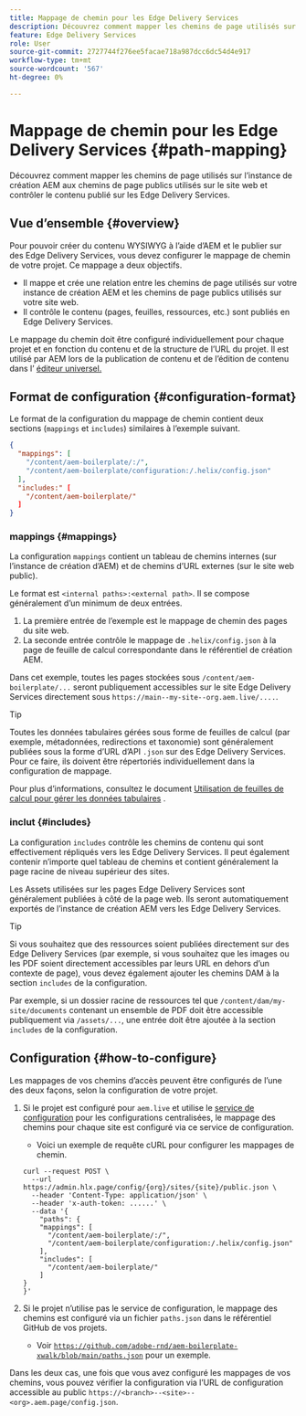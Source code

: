 ```yaml
---
title: Mappage de chemin pour les Edge Delivery Services
description: Découvrez comment mapper les chemins de page utilisés sur l’instance de création AEM aux chemins de page publics utilisés sur le site web et contrôler le contenu publié sur les Edge Delivery Services.
feature: Edge Delivery Services
role: User
source-git-commit: 2727744f276ee5facae718a987dcc6dc54d4e917
workflow-type: tm+mt
source-wordcount: '567'
ht-degree: 0%

---
```



# Mappage de chemin pour les Edge Delivery Services {#path-mapping}

Découvrez comment mapper les chemins de page utilisés sur l’instance de création AEM aux chemins de page publics utilisés sur le site web et contrôler le contenu publié sur les Edge Delivery Services.

## Vue d’ensemble {#overview}

Pour pouvoir créer du contenu WYSIWYG à l’aide d’AEM et le publier sur des Edge Delivery Services, vous devez configurer le mappage de chemin de votre projet. Ce mappage a deux objectifs.

* Il mappe et crée une relation entre les chemins de page utilisés sur votre instance de création AEM et les chemins de page publics utilisés sur votre site web.
* Il contrôle le contenu (pages, feuilles, ressources, etc.) sont publiés en Edge Delivery Services.

Le mappage du chemin doit être configuré individuellement pour chaque projet et en fonction du contenu et de la structure de l’URL du projet. Il est utilisé par AEM lors de la publication de contenu et de l’édition de contenu dans l’ [éditeur universel.](/help/sites-cloud/authoring/universal-editor/navigation.md)

## Format de configuration {#configuration-format}

Le format de la configuration du mappage de chemin contient deux sections (`mappings` et `includes`) similaires à l’exemple suivant.

```json
{
  "mappings": [
    "/content/aem-boilerplate/:/",
    "/content/aem-boilerplate/configuration:/.helix/config.json"
  ],
  "includes:" [
    "/content/aem-boilerplate/"
  ]
}
```

### mappings {#mappings}

La configuration `mappings` contient un tableau de chemins internes (sur l’instance de création d’AEM) et de chemins d’URL externes (sur le site web public).

Le format est `<internal paths>:<external path>`. Il se compose généralement d’un minimum de deux entrées.

1. La première entrée de l’exemple est le mappage de chemin des pages du site web.
1. La seconde entrée contrôle le mappage de `.helix/config.json` à la page de feuille de calcul correspondante dans le référentiel de création AEM.

Dans cet exemple, toutes les pages stockées sous `/content/aem-boilerplate/...` seront publiquement accessibles sur le site Edge Delivery Services directement sous `https://main--my-site--org.aem.live/....`.

>[!TIP]
>
>Toutes les données tabulaires gérées sous forme de feuilles de calcul (par exemple, métadonnées, redirections et taxonomie) sont généralement publiées sous la forme d’URL d’API `.json` sur des Edge Delivery Services. Pour ce faire, ils doivent être répertoriés individuellement dans la configuration de mappage.
>
>Pour plus d’informations, consultez le document [Utilisation de feuilles de calcul pour gérer les données tabulaires](/help/edge/wysiwyg-authoring/tabular-data.md) .

### inclut {#includes}

La configuration `includes` contrôle les chemins de contenu qui sont effectivement répliqués vers les Edge Delivery Services. Il peut également contenir n’importe quel tableau de chemins et contient généralement la page racine de niveau supérieur des sites.

Les Assets utilisées sur les pages Edge Delivery Services sont généralement publiées à côté de la page web. Ils seront automatiquement exportés de l’instance de création AEM vers les Edge Delivery Services.

>[!TIP]
>
>Si vous souhaitez que des ressources soient publiées directement sur des Edge Delivery Services (par exemple, si vous souhaitez que les images ou les PDF soient directement accessibles par leurs URL en dehors d’un contexte de page), vous devez également ajouter les chemins DAM à la section `includes` de la configuration.
>
>Par exemple, si un dossier racine de ressources tel que `/content/dam/my-site/documents` contenant un ensemble de PDF doit être accessible publiquement via `/assets/...`, une entrée doit être ajoutée à la section `includes` de la configuration.

## Configuration {#how-to-configure}

Les mappages de vos chemins d’accès peuvent être configurés de l’une des deux façons, selon la configuration de votre projet.

1. Si le projet est configuré pour `aem.live` et utilise le [service de configuration](https://www.aem.live/docs/config-service-setup) pour les configurations centralisées, le mappage des chemins pour chaque site est configuré via ce service de configuration.

   * Voici un exemple de requête cURL pour configurer les mappages de chemin.

   ```text
   curl --request POST \
     --url https://admin.hlx.page/config/{org}/sites/{site}/public.json \
     --header 'Content-Type: application/json' \
     --header 'x-auth-token: ......' \
     --data '{
       "paths": {
       "mappings": [
         "/content/aem-boilerplate/:/",
         "/content/aem-boilerplate/configuration:/.helix/config.json"
       ],
       "includes": [
         "/content/aem-boilerplate/"
       ]
   }
   }'
   ```

1. Si le projet n’utilise pas le service de configuration, le mappage des chemins est configuré via un fichier `paths.json` dans le référentiel GitHub de vos projets.

   * Voir [`https://github.com/adobe-rnd/aem-boilerplate-xwalk/blob/main/paths.json`](https://github.com/adobe-rnd/aem-boilerplate-xwalk/blob/main/paths.json) pour un exemple.

Dans les deux cas, une fois que vous avez configuré les mappages de vos chemins, vous pouvez vérifier la configuration via l’URL de configuration accessible au public `https://<branch>--<site>--<org>.aem.page/config.json`.
